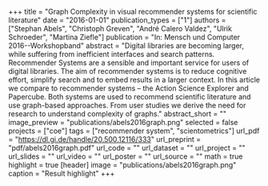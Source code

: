 +++
title = "Graph Complexity in visual recommender systems for scientific literature"
date = "2016-01-01"
publication_types = ["1"]
authors = ["Stephan Abels", "Christoph Greven", "André Calero Valdez", "Ulrik Schroeder", "Martina Ziefle"]
publication = "In: Mensch und Computer 2016--Workshopband"
abstract = "Digital libraries are becoming larger, while suffering from inefficient interfaces and search patterns. Recommender Systems are a sensible and important service for users of digital libraries. The aim of recommender systems is to reduce cognitive effort, simplify search and to embed results in a larger context. In this article we compare to recommender systems – the Action Science Explorer and Papercube. Both systems are used to recommend scientific literature and use graph-based approaches. From user studies we derive the need for research to understand complexity of graphs."
abstract_short = ""
image_preview = "publications/abels2016graph.png"
selected = false
projects = ["coe"]
tags = ["recommender system", "scientometrics"]
url_pdf = "https://dl.gi.de/handle/20.500.12116/333"
url_preprint = "pdf/abels2016graph.pdf"
url_code = ""
url_dataset = ""
url_project = ""
url_slides = ""
url_video = ""
url_poster = ""
url_source = ""
math = true
highlight = true
[header]
image = "publications/abels2016graph.png"
caption = "Result highlight"
+++

